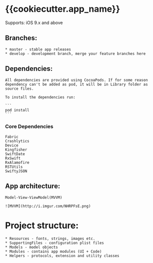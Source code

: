 # {{cookiecutter.app_name}}

Supports: iOS 9.x and above

## Branches:

    * master - stable app releases
    * develop - development branch, merge your feature branches here

## Dependencies:

    All dependencies are provided using CocoaPods. If for some reason dependency can't be added as pod, it will be in Library folder as source files.

    To install the dependencies run:

    ```
    pod install
    ```

### Core Dependencies

    Fabric
    Crashlytics
    Device
    Kingfisher
    SwiftDate
    RxSwift
    RxAlamofire
    RSTUtils
    SwiftyJSON

## App architecture:

    Model-View-ViewModel(MVVM)

    ![MVVM](http://i.imgur.com/NHRPFsE.png)

# Project structure:

    * Resources - fonts, strings, images etc.
    * SupportingFiles - configuration plist files
    * Models - model objects
    * Modules - contains app modules (UI + Code)
    * Helpers - protocols, extension and utility classes
